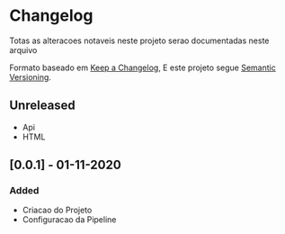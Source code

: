 # Changelog
Totas as alteracoes notaveis neste projeto serao documentadas neste arquivo

Formato baseado em [Keep a Changelog](https://keepachangelog.com/en/1.0.0/),
E este projeto segue [Semantic Versioning](https://semver.org/spec/v2.0.0.html).

## Unreleased
- Api
- HTML

## [0.0.1] - 01-11-2020
### Added
- Criacao do Projeto
- Configuracao da Pipeline
